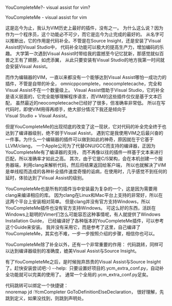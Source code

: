 YouCompleteMe?- visual assist for vim?

YouCompleteMe - visual assist for vim 

这是迄今为止，我认为VIM历史上最好的插件，没有之一。
为什么这么说？因为作为一个程序员，这个功能必不可少，而它是迄今为止完成的最好的。
从名字可以推断出，它的作用是代码补全。不管是在Source Insight，还是安装了Visual Assist的Visual Studio中，
代码补全功能可以极大的提高生产力，增加编码的乐趣。
大学第一次遇到Visual Assist时带给我的震撼至今记忆犹新，那感觉就似百兽之王有了翅膀，如虎添翼，
从此只要安装有Visual Studio的地方我第一时间就会安装Visual Assist。

而作为编辑器的VIM，一直以来都没有一个能够达到Visual Assist哪怕一成功力的插件，不管是自带的补全，
omnicppcomplete，neocompletecache，完全和Visual Assist不在一个数量级上。
Visual Assist借助于Visual Studio，它的补全是语义层面的，它完全能够理解程序语言，而VIM的这些插件仅仅是基于文本匹配，
虽然最近的neocompletecache已经好了很多，但准确率非常低。
所以在写代码时，即使VIM用得再顺手，绝大部分情况下我还是倾向于Visual Studio + Visual Assist。

但是YouCompleteMe的出现彻底的改变了这一现状，它对代码的补全完全终于也达到了编译器级别，绝不弱于Visual Assist，
遇到它是我使用VIM之后最兴奋的一件事。为什么一个编辑器的插件可以做到如此的神奇，原因就在于它基于LLVM/clang，
一个Apple公司为了代替GNU/GCC而支持的编译器，正因为YouCompleteMe有了编译器的支持，
而不再像以往的插件一样基于文本来进行匹配，所以准确率才如此之高。
其次，由于它是C/S架构，会在本机创建一个服务器端，利用clang来解析代码，然后将结果返回给客户端，
所以也就解决了VIM是单线程而造成的各种补全插件速度奇慢的诟病，在使用时，几乎感觉不到任何的延时，体验达到了Visual Assist的级别。

YouCompleteMe也是所有的插件当中安装最为复杂的一个，这是因为需要用clang来编译相应的库。
因为clang在Linux和Mac平台上支持的非常好，所以在这两个平台上安装相对简单。
但是clang并没有官方支持Windows，所以YouCompleteMe插件也没有官方支持Windows。
可这么好的东西，活跃在Windows上聪明的Vimer们怎么可能容忍这种事情呢，有人就提供了Windows Installation Guide，
已经编译好了各种版本的YouCompleteMe插件，可以参考这个Guide来安装。
我并没有采用它，而是参考了这里，自己编译了YouCompleteMe，其实也不难，一步一步按照介绍的步骤，相信你也可以。

YouCompleteMe除了补全以外，还有一个非常重要的作用：
代码跳转，同样可以达到编译器级别的准确度，媲美Visual Assist与Source Insight。

有了YouCompleteMe之后，是时候抛弃昂贵的Visual Assist与Source Insight了。赶快安装尝试吧:-)
--help: 
只要设置好项目的.ycm_extra_conf.py，自动补全功能就可以完美的使用了。
通常一个全局的.ycm_extra_conf.py足矣。

代码跳转可以绑定一个快捷键：
nnoremap <leader>jd :YcmCompleter GoToDefinitionElseDeclaration<CR>，
很好理解，先跳到定义，如果没找到，则跳到声明处。
